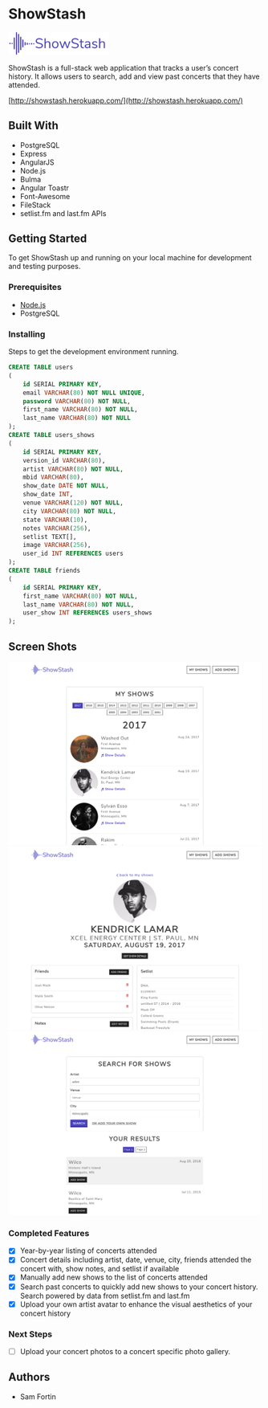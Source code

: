 # ShowStash

<img src="server/public/assets/showstash-logo-purple.png" width="200" />

ShowStash is a full-stack web application that tracks a user’s concert history. It allows users to search, add and view past concerts that they have attended.

[http://showstash.herokuapp.com/](http://showstash.herokuapp.com/)

## Built With

* PostgreSQL
* Express
* AngularJS
* Node.js
* Bulma
* Angular Toastr
* Font-Awesome
* FileStack
* setlist.fm and last.fm APIs

## Getting Started 

To get ShowStash up and running on your local machine for development and testing purposes. 
<!-- See deployment for notes on how to deploy the project on a live system. -->

### Prerequisites

- [Node.js](https://nodejs.org/en/)
- PostgreSQL
### Installing

Steps to get the development environment running.

```sql
CREATE TABLE users
( 
    id SERIAL PRIMARY KEY,
    email VARCHAR(80) NOT NULL UNIQUE,
    password VARCHAR(80) NOT NULL,
    first_name VARCHAR(80) NOT NULL,
    last_name VARCHAR(80) NOT NULL
);
CREATE TABLE users_shows
(
    id SERIAL PRIMARY KEY,
    version_id VARCHAR(80),
    artist VARCHAR(80) NOT NULL,
    mbid VARCHAR(80),
    show_date DATE NOT NULL,
    show_date INT,
    venue VARCHAR(120) NOT NULL,
    city VARCHAR(80) NOT NULL,
    state VARCHAR(10),
    notes VARCHAR(256),
    setlist TEXT[],
    image VARCHAR(256),
    user_id INT REFERENCES users
);
CREATE TABLE friends
(
    id SERIAL PRIMARY KEY,
    first_name VARCHAR(80) NOT NULL,
    last_name VARCHAR(80) NOT NULL,
    user_show INT REFERENCES users_shows
);
```

## Screen Shots

<img src="server/public/assets/screenshot1.png" width="600" />
<img src="server/public/assets/screenshot3.png" width="600" />
<img src="server/public/assets/screenshot2.png" width="600" />

### Completed Features

- [x] Year-by-year listing of concerts attended
- [x] Concert details including artist, date, venue, city, friends attended the concert with, show notes, and setlist if available
- [x] Manually add new shows to the list of concerts attended
- [x] Search past concerts to quickly add new shows to your concert history. Search powered by data from setlist.fm and last.fm
- [x] Upload your own artist avatar to enhance the visual aesthetics of your concert history

### Next Steps

- [ ] Upload your concert photos to a concert specific photo gallery.

<!-- ## Deployment

Add additional notes about how to deploy this on a live system -->

## Authors

* Sam Fortin

